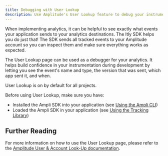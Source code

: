 ```yaml
---
title: Debugging with User Lookup
description: Use Amplitude's User Lookup feature to debug your instrumentation. 
---
```


When implementing analytics, it can be helpful to see exactly what events your application sends to your analytics destinations. The Itly SDK helps you do just that! The SDK sends all tracked events to your Amplitude account so you can inspect them and make sure everything works as expected.

The User Lookup page can be used as a debugger for your analytics. It helps build confidence in your instrumentation during development by letting you see the event's name and type, the version that was sent, which app sent it, and when.

User Lookup is on by default for all projects.

Before using User Lookup, make sure you have:

- Installed the Ampli SDK into your application (see [Using the Ampli CLI](using-the-ampli-cli.md))
- Loaded the Ampli SDK in your application (see [Using the Tracking Library](using-the-tracking-library.md))

## Further Reading
For more information on how to use the User Lookup page, please refer to the [Amplitude User & Account Look-Up documentation](https://help.amplitude.com/hc/en-us/articles/229313067-User-Look-Up).

